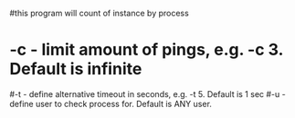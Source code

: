 #this program will count of instance by process 
# -c - limit amount of pings, e.g. -c 3. Default is infinite
#-t - define alternative timeout in seconds, e.g. -t 5. Default is 1 sec
#-u - define user to check process for. Default is ANY user.
